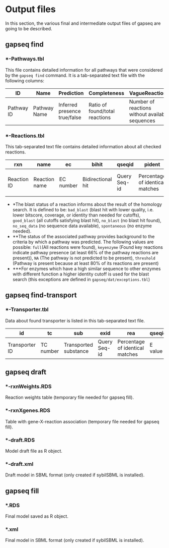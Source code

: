 # Output files
In this section, the various final and intermediate output files of gapseq are going to be described.

## gapseq find
### *-Pathways.tbl
This file contains detailed information for all pathways that were considered by the ``gapseq find`` command.
It is a tab-separated text file with the following columns: 

| ID         | Name         | Prediction                   | Completeness                   | VagueReactions                                  | KeyReactions                            | KeyReactionsFound             | ReactionsFound           |
| -          | -        | -                            | -                              | -                                               | -                                       | -                             | -                        |
| Pathway ID | Pathway Name | Inferred presence true/false | Ratio of found/total reactions | Number of reactions without available sequences | Total number of important key reactions | Number of found key reactions | Names of found reactions |

### *-Reactions.tbl
This tab-separated text file contains detailed information about all checked reactions.

| rxn         | name          | ec        | bihit             | qseqid       | pident                          | evalue       | bitscore  | qcovs                      | stitle        | sstart             | send             | pathway            | status                    | pathway.status                 | dbhit                  | complex                  | exception                      | complex.status            |
| -           | -             | -         | -                 | -            | -                               | -            | -         | -                          | -             | -                  | -                | -                  | -                         | -                              | -                      | -                        | -                              | -                         |
| Reaction ID | Reaction name | EC number | Bidirectional hit | Query Seq-id | Percentage of identical matches | Expect value | Bit score | Query Coverage Per Subject | Subject Title | Start of alignment | End of alignment | Associated pathway | Blast status of reaction* | Status of associated pathway** | Mapped model reactions | Detected protein complex | Higher identity cutoff used*** | Status of protein complex |

* *The blast status of a reaction informs about the result of the homology search. It is defined to be: ``bad_blast`` (blast hit with lower quality, i.e. lower bitscore, coverage, or identity than needed for cutoffs), ``good_blast`` (all cutoffs satisfying blast hit), ``no_blast`` (no blast hit found), ``no_seq_data`` (no sequence data available), ``spontaneous`` (no enzyme needed).
* **The status of the associated pathway provides background to the criteria by which a pathway was predicted. The following values are possible: ``full``(All reactions were found), ``keyenzyme`` (Found key reactions indicate pathway presence (at least 66% of the pathway reactions are present)), ``NA`` (The pathway is not predicted to be present), ``threshold`` (Pathway is present because at least 80% of its reactions are present)
* ***For enzymes which have a high similar sequence to other enzymes with different function a higher identity cutoff is used for the blast search (this exceptions are defined in ``gapseq/dat/exceptions.tbl``)


## gapseq find-transport
### *-Transporter.tbl
Data about found transporter is listed in this tab-separated text file.

| id             | tc        | sub                   | exid         | rea                             | qseqid  | pident    | evalue         | bitscore      | qcovs              | stitle           | sstart | send |
| -              | -         | -                     | -            | -                               | -       | -         | -              | -             | -                  | -                | -      | -    |
| Transporter ID | TC number | Transported substance | Query Seq-id | Percentage of identical matches | E value | Bit score | Query Coverage | Subject Title | Start of alignment | End of alignment |        |      |

## gapseq draft

### *-rxnWeights.RDS
Reaction weights table (temporary file needed for gapseq fill).

### *-rxnXgenes.RDS
Table with gene-X-reaction association (temporary file needed for gapseq fill).

### *-draft.RDS
Model draft file as R object.

### *-draft.xml
Draft model in SBML format (only created if sybilSBML is installed).

## gapseq fill
### *.RDS
Final model saved as R object.
### *.xml
Final model in SBML format (only created if sybilSBML is installed).
